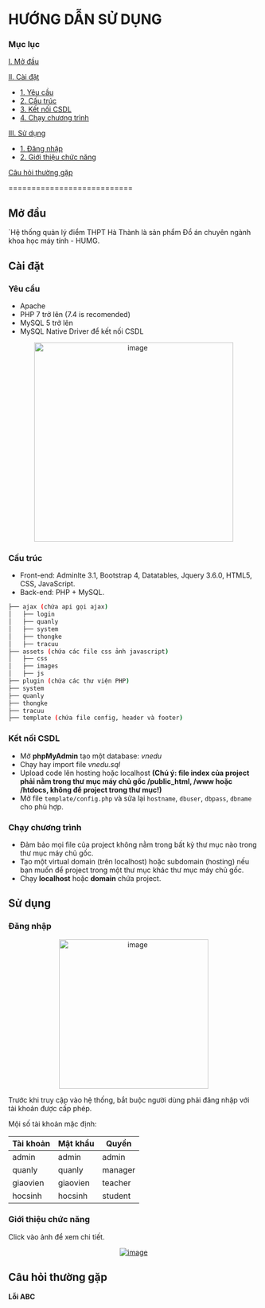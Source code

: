 # HƯỚNG DẪN SỬ DỤNG

### Mục lục

[I. Mở đầu](#begin)

[II. Cài đặt](#install)
- [1. Yêu cầu](#requirements)
- [2. Cấu trúc](#requirements)
- [3. Kết nối CSDL](#connectdb)
- [4. Chạy chương trình](#run)
	
[III. Sử dụng](#usage)
- [1. Đăng nhập](#login)
- [2. Giới thiệu chức năng](#functions)

[Câu hỏi thường gặp](#faq)

===========================

<a name="begin"></a>
## Mở đầu

`Hệ thống quản lý điểm THPT Hà Thành là sản phẩm Đồ án chuyên ngành khoa học máy tính - HUMG.

<a name="instal"></a>
## Cài đặt 

<a name="requirements"></a>
### Yêu cầu

- Apache
- PHP 7 trở lên (7.4 is recomended)
- MySQL 5 trở lên
- MySQL Native Driver để kết nối CSDL

<p align="center"><a href="https://ibb.co/Gn2SwcR"><img width="400px" src="https://i.ibb.co/jbMXKgD/image.png" alt="image" border="0" /></a></p>

<a name="libraries"></a>
### Cấu trúc

-	Front-end: Adminlte 3.1, Bootstrap 4, Datatables, Jquery 3.6.0, HTML5, CSS, JavaScript.
-	Back-end: PHP + MySQL.

```bash
├── ajax (chứa api gọi ajax)
│   ├── login
│   ├── quanly
│   ├── system
│   ├── thongke
│   ├── tracuu
├── assets (chứa các file css ảnh javascript)
│   ├── css
│   ├── images
│   ├── js
├── plugin (chứa các thư viện PHP)
├── system
├── quanly
├── thongke
├── tracuu
├── template (chứa file config, header và footer)
```

<a name=connectdb></a>
### Kết nối CSDL

- Mở **phpMyAdmin** tạo một database: *vnedu*
- Chạy hay import file *vnedu.sql*
- Upload code lên hosting hoặc localhost **(Chú ý: file index của project phải nằm trong thư mục máy chủ gốc /public_html, /www hoặc /htdocs, không để project trong thư mục!)**
- Mở file `template/config.php` và sửa lại `hostname`, `dbuser`, `dbpass`, `dbname` cho phù hợp.

<a name="run"></a>
### Chạy chương trình

- Đảm bảo mọi file của project không nằm trong bất kỳ thư mục nào trong thư mục máy chủ gốc.
- Tạo một virtual domain (trên localhost) hoặc subdomain (hosting) nếu bạn muốn để project trong một thư mục khác thư mục máy chủ gốc.
- Chạy **localhost** hoặc **domain** chứa project.


<a name="usage"></a>
## Sử dụng

<a name="login"></a>
### Đăng nhập

<p align="center"><a href="https://ibb.co/qnWR53p"><img width="300px" src="https://i.ibb.co/cvCNLSQ/image.png" alt="image" border="0" /></a></p>

Trước khi truy cập vào hệ thống, bắt buộc người dùng phải đăng nhập với tài khoản được cấp phép.

Mội số tài khoản mặc định: 

| Tài khoản | Mật khẩu | Quyền|
|-----------|----------|------
| admin | admin | admin |
| quanly | quanly | manager |
| giaovien | giaovien | teacher |
| hocsinh | hocsinh | student |

<a name="functions"></a>
### Giới thiệu chức năng

Click vào ảnh để xem chi tiết.

<p align="center"><a href="https://ibb.co/PxpLGM3"><img src="https://i.ibb.co/H7vSTC1/image.png" alt="image" border="0" /></a></p>

<a name="faq"></a>
## Câu hỏi thường gặp

**Lỗi ABC**
